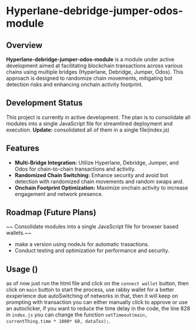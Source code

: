 # Hyperlane-debridge-jumper-odos-module

## Overview
**Hyperlane-debridge-jumper-odos-module** is a module under active development aimed at facilitating blockchain transactions across various chains using multiple bridges (Hyperlane, Debridge, Jumper, Odos). This approach is designed to randomize chain movements, mitigating bot detection risks and enhancing onchain activity footprint.

## Development Status
This project is currently in active development. The plan is to consolidate all modules into a single JavaScript file for streamlined deployment and execution.
**Update:** consolidated all of them in a single file(index.js)

## Features
- **Multi-Bridge Integration:** Utilize Hyperlane, Debridge, Jumper, and Odos for chain-to-chain transactions and activity.
- **Randomized Chain Switching:** Enhance security and avoid bot detection with randomized chain movements and random swaps and.
- **Onchain Footprint Optimization:** Maximize onchain activity to increase engagement and network presence.

## Roadmap (Future Plans)
~~ Consolidate modules into a single JavaScript file for browser based wallets.~~
- make a version using nodeJs for automatic trasactions.
- Conduct testing and optimization for performance and security.

## Usage ()
as of now just run the html file and click on the `connect wallet` button, then click on `main` button to start the process, use rabby wallet for a better exxperience due autoSwitching of networks in that, then it will keep on prompting with transaction you can either manually click to approve or use an autoclicker, if you want to reduce the time delay in the code, the line 828 in `index.js` you can change the function `setTimeout(main, currentThing.time * 1000* 60, dataTxx);`.    
